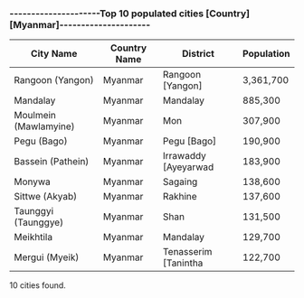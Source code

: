 ### ---------------------Top 10 populated cities [Country][Myanmar]---------------------

| City Name | Country Name | District | Population |
| --- | --- | --- | --- |
| Rangoon (Yangon) | Myanmar | Rangoon [Yangon] | 3,361,700 |
| Mandalay | Myanmar | Mandalay | 885,300 |
| Moulmein (Mawlamyine) | Myanmar | Mon | 307,900 |
| Pegu (Bago) | Myanmar | Pegu [Bago] | 190,900 |
| Bassein (Pathein) | Myanmar | Irrawaddy [Ayeyarwad | 183,900 |
| Monywa | Myanmar | Sagaing | 138,600 |
| Sittwe (Akyab) | Myanmar | Rakhine | 137,600 |
| Taunggyi (Taunggye) | Myanmar | Shan | 131,500 |
| Meikhtila | Myanmar | Mandalay | 129,700 |
| Mergui (Myeik) | Myanmar | Tenasserim [Tanintha | 122,700 |

10 cities found.
